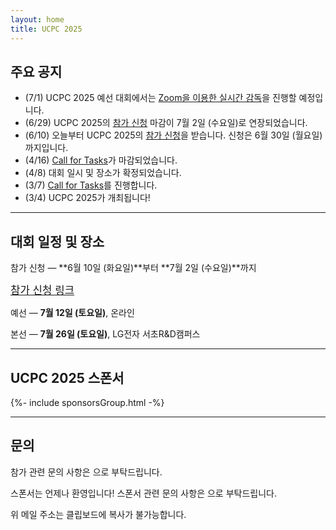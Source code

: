 ```yaml
---
layout: home
title: UCPC 2025
---
```


## 주요 공지

- (7/1) UCPC 2025 예선 대회에서는 [Zoom을 이용한 실시간 감독](https://docs.google.com/document/d/1vrTIX3RskTrBfxUC0ZcPxCj00-Jco8y_JmncfJhT5WM/edit?usp=sharing)을 진행할 예정입니다.
- (6/29) UCPC 2025의 [참가 신청](https://forms.gle/zKg7qPYJsY3XdgAU8) 마감이 7월 2일 (수요일)로 연장되었습니다.
- (6/10) 오늘부터 UCPC 2025의 [참가 신청](https://forms.gle/zKg7qPYJsY3XdgAU8)을 받습니다. 신청은 6월 30일 (월요일)까지입니다.
- (4/16) [Call for Tasks](https://2025.ucpc.me/tasks/)가 마감되었습니다.
- (4/8) 대회 일시 및 장소가 확정되었습니다.
- (3/7) [Call for Tasks](https://2025.ucpc.me/tasks/)를 진행합니다.
- (3/4) UCPC 2025가 개최됩니다!

---

## 대회 일정 및 장소

참가 신청 — **6월 10일 (화요일)**부터 **7월 2일 (수요일)**까지

<span style="font-size: 1.2em;">[참가 신청 링크](https://forms.gle/zKg7qPYJsY3XdgAU8)</span>

예선 — **7월 12일 (토요일)**, 온라인

본선 — **7월 26일 (토요일)**, LG전자 서초R&D캠퍼스

---

## UCPC 2025 스폰서

<div> {%- include sponsorsGroup.html -%} </div>

---

## 문의

참가 관련 문의 사항은 <a href="#" class="mail-address" data-name="contact" data-domain="ucpc" data-tld="me" onclick="window.location.href = 'mailto:' + this.dataset.name + '@' + this.dataset.domain + '.' + this.dataset.tld"></a>으로 부탁드립니다.

스폰서는 언제나 환영입니다! 스폰서 관련 문의 사항은 <a href="#" class="mail-address" data-name="sponsor" data-domain="ucpc" data-tld="me" onclick="window.location.href = 'mailto:' + this.dataset.name + '@' + this.dataset.domain + '.' + this.dataset.tld"></a>으로 부탁드립니다.

위 메일 주소는 클립보드에 복사가 불가능합니다.
